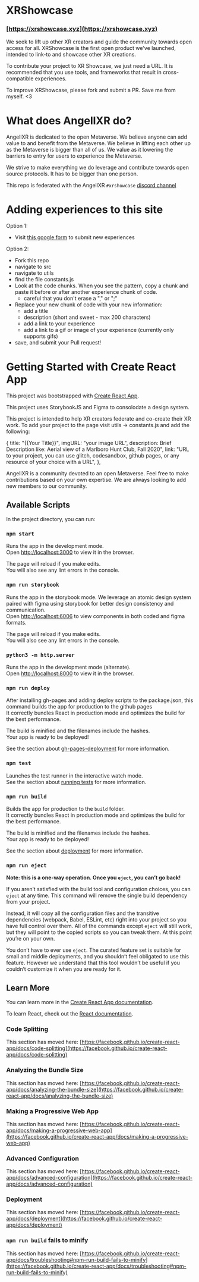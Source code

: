 # XRShowcase
### [https://xrshowcase.xyz](https://xrshowcase.xyz)
We seek to lift up other XR creators and guide the community towards open access for all. XRShowcase is the first open product we've launched, intended to link-to and showcase other XR creations.

To contribute your project to XR Showcase, we just need a URL. It is recommended that you use tools, and frameworks that result in cross-compatible experiences.

To improve XRShowcase, please fork and submit a PR. Save me from myself. <3

# What does AngellXR do?

AngellXR is dedicated to the open Metaverse. We believe anyone can add value to and benefit from the Metaverse. We believe in lifting each other up as the Metaverse is bigger than all of us. We value as it lowering the barriers to entry for users to experience the Metaverse.

We strive to make everything we do leverage and contribute towards open source protocols. It has to be bigger than one person.

This repo is federated with the AngellXR `#xrshowcase` [discord channel](https://discord.gg/6YyVdhzkHH)

# Adding experiences to this site 
Option 1: 
- Visit [this google form](https://forms.gle/UfpUuKmvXQGjuX737) to submit new experiences  

Option 2: 
- Fork this repo 
- navigate to src
- navigate to utils 
- find the file constants.js 
- Look at the code chunks. When you see the pattern, copy a chunk and paste it before or after another experience chunk of code. 
    - careful that you don't erase a "," or ";" 
- Replace your new chunk of code with your new information: 
    - add a title
    - description (short and sweet - max 200 characters)
    - add a link to your experience 
    - add a link to a gif or image of your experience (currently only supports gifs) 
- save, and submit your Pull request! 

# Getting Started with Create React App

This project was bootstrapped with [Create React App](https://github.com/facebook/create-react-app).

This project uses StorybookJS and Figma to consolodate a design system.

This project is intended to help XR creators federate and co-create their XR work. To add your project to the page visit utils -> constants.js and add the following:

{
title: "{{Your Title}}",
imgURL: "your image URL",
description: Brief Description like: Aerial view of a Marlboro Hunt Club, Fall 2020",
link: "URL to your project, you can use glitch, codesandbox, github pages, or any resource of your choice with a URL",
},

AngellXR is a community devoted to an open Metaverse. Feel free to make contributions based on your own expertise. We are always looking to add new members to our community.

## Available Scripts

In the project directory, you can run:

### `npm start`

Runs the app in the development mode.\
Open [http://localhost:3000](http://localhost:3000) to view it in the browser.

The page will reload if you make edits.\
You will also see any lint errors in the console.

### `npm run storybook`

Runs the app in the storybook mode. We leverage an atomic design system paired with figma using storybook for better design consistency and communication.\
Open [http://localhost:6006](http://localhost:6006) to view components in both coded and figma formats.

The page will reload if you make edits.\
You will also see any lint errors in the console.

### `python3 -m http.server`

Runs the app in the development mode (alternate).\
Open [http://localhost:8000](http://localhost:8000) to view it in the browser.

### `npm run deploy`

After installing gh-pages and adding deploy scripts to the package.json, this command builds the app for production to the github pages\
It correctly bundles React in production mode and optimizes the build for the best performance.

The build is minified and the filenames include the hashes.\
Your app is ready to be deployed!

See the section about [gh-pages-deployment](https://create-react-app.dev/docs/deployment/#github-pages) for more information.

### `npm test`

Launches the test runner in the interactive watch mode.\
See the section about [running tests](https://facebook.github.io/create-react-app/docs/running-tests) for more information.

### `npm run build`

Builds the app for production to the `build` folder.\
It correctly bundles React in production mode and optimizes the build for the best performance.

The build is minified and the filenames include the hashes.\
Your app is ready to be deployed!

See the section about [deployment](https://facebook.github.io/create-react-app/docs/deployment) for more information.

### `npm run eject`

**Note: this is a one-way operation. Once you `eject`, you can’t go back!**

If you aren’t satisfied with the build tool and configuration choices, you can `eject` at any time. This command will remove the single build dependency from your project.

Instead, it will copy all the configuration files and the transitive dependencies (webpack, Babel, ESLint, etc) right into your project so you have full control over them. All of the commands except `eject` will still work, but they will point to the copied scripts so you can tweak them. At this point you’re on your own.

You don’t have to ever use `eject`. The curated feature set is suitable for small and middle deployments, and you shouldn’t feel obligated to use this feature. However we understand that this tool wouldn’t be useful if you couldn’t customize it when you are ready for it.

## Learn More

You can learn more in the [Create React App documentation](https://facebook.github.io/create-react-app/docs/getting-started).

To learn React, check out the [React documentation](https://reactjs.org/).

### Code Splitting

This section has moved here: [https://facebook.github.io/create-react-app/docs/code-splitting](https://facebook.github.io/create-react-app/docs/code-splitting)

### Analyzing the Bundle Size

This section has moved here: [https://facebook.github.io/create-react-app/docs/analyzing-the-bundle-size](https://facebook.github.io/create-react-app/docs/analyzing-the-bundle-size)

### Making a Progressive Web App

This section has moved here: [https://facebook.github.io/create-react-app/docs/making-a-progressive-web-app](https://facebook.github.io/create-react-app/docs/making-a-progressive-web-app)

### Advanced Configuration

This section has moved here: [https://facebook.github.io/create-react-app/docs/advanced-configuration](https://facebook.github.io/create-react-app/docs/advanced-configuration)

### Deployment

This section has moved here: [https://facebook.github.io/create-react-app/docs/deployment](https://facebook.github.io/create-react-app/docs/deployment)

### `npm run build` fails to minify

This section has moved here: [https://facebook.github.io/create-react-app/docs/troubleshooting#npm-run-build-fails-to-minify](https://facebook.github.io/create-react-app/docs/troubleshooting#npm-run-build-fails-to-minify)
